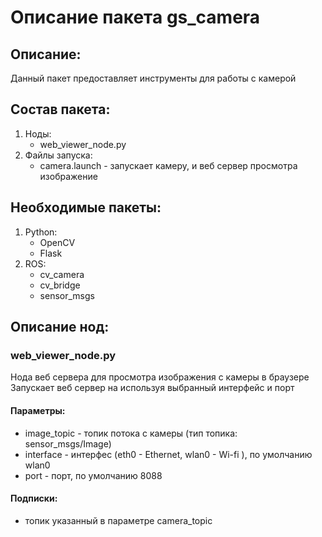 # Описание пакета gs_camera

## Описание:
Данный пакет предоставляет инструменты для работы с камерой

## Состав пакета:
1. Ноды:
    * web_viewer_node.py
2. Файлы запуска:
    * camera.launch - запускает камеру, и веб сервер просмотра изображение

## Необходимые пакеты:
1. Python:
    * OpenCV
    * Flask
2. ROS:
    * cv_camera
    * cv_bridge
    * sensor_msgs

## Описание нод:

### web_viewer_node.py
Нода веб сервера для просмотра изображения с камеры в браузере
Запускает веб сервер на используя выбранный интерфейс и порт

#### Параметры:
* image_topic - топик потока с камеры (тип топика: sensor_msgs/Image)
* interface - интерфес (eth0 - Ethernet, wlan0 - Wi-fi ), по умолчанию wlan0
* port - порт, по умолчанию 8088

#### Подписки:
* топик указанный в параметре camera_topic

